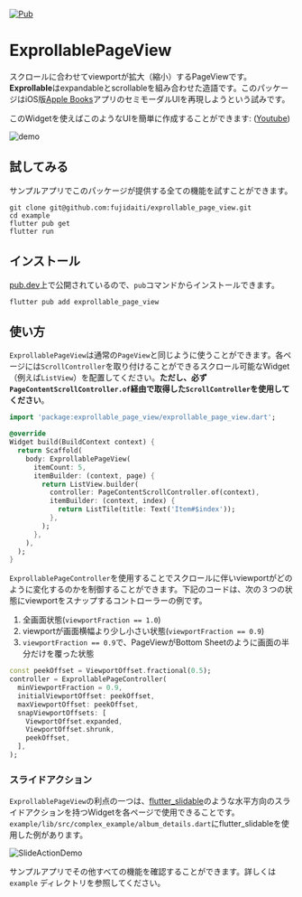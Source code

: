 [![Pub](https://img.shields.io/pub/v/exprollable_page_view.svg?logo=flutter&color=blue&style=flat-square)](https://pub.dev/packages/exprollable_page_view)

# ExprollablePageView

スクロールに合わせてviewportが拡大（縮小）するPageViewです。 **Exprollable**はexpandableとscrollableを組み合わせた造語です。このパッケージはiOS版[Apple Books](https://www.apple.com/jp/apple-books/)アプリのセミモーダルUIを再現しようという試みです。

このWidgetを使えばこのようなUIを簡単に作成することができます: ([Youtube](https://youtube.com/shorts/L5xxO24UEzc?feature=share))

![demo](https://user-images.githubusercontent.com/68946713/231328800-03038dc6-19e8-4c7c-933b-7e7436ba6619.gif)


## 試してみる

サンプルアプリでこのパッケージが提供する全ての機能を試すことができます。

```shell
git clone git@github.com:fujidaiti/exprollable_page_view.git
cd example
flutter pub get
flutter run
```

## インストール

[pub.dev](https://pub.dev/packages/exprollable_page_view)上で公開されているので、`pub`コマンドからインストールできます。

```shell
flutter pub add exprollable_page_view
```

## 使い方

`ExprollablePageView`は通常の`PageView`と同じように使うことができます。各ページには`ScrollController`を取り付けることができるスクロール可能なWidget（例えば`ListView`）を配置してください。**ただし、必ず`PageContentScrollController.of`経由で取得した`ScrollController`を使用してください**。

```dart
import 'package:exprollable_page_view/exprollable_page_view.dart';

@override
Widget build(BuildContext context) {
  return Scaffold(
    body: ExprollablePageView(
      itemCount: 5,
      itemBuilder: (context, page) {
        return ListView.builder(
          controller: PageContentScrollController.of(context),
          itemBuilder: (context, index) {
            return ListTile(title: Text('Item#$index'));
          },
        );
      },
    ),
  );
}
```

`ExprollablePageController`を使用することでスクロールに伴いviewportがどのように変化するのかを制御することができます。下記のコードは、次の３つの状態にviewportをスナップするコントローラーの例です。

1. 全画面状態(`viewportFraction == 1.0`)
2. viewportが画面横幅より少し小さい状態(`viewportFraction == 0.9`)
3. `viewportFraction == 0.9`で、PageViewがBottom Sheetのように画面の半分だけを覆った状態

```dart
const peekOffset = ViewportOffset.fractional(0.5);
controller = ExprollablePageController(
  minViewportFraction = 0.9,
  initialViewportOffset: peekOffset,
  maxViewportOffset: peekOffset,
  snapViewportOffsets: [
    ViewportOffset.expanded,
    ViewportOffset.shrunk,
    peekOffset,
  ],
);
```

### スライドアクション

`ExprollablePageView`の利点の一つは、[flutter_slidable](https://pub.dev/packages/flutter_slidable)のような水平方向のスライドアクションを持つWidgetを各ページで使用できることです。`example/lib/src/complex_example/album_details.dart`にflutter_slidableを使用した例があります。


![SlideActionDemo](https://user-images.githubusercontent.com/68946713/231349155-aa6bb0a7-f85f-4bab-b7d0-30692338f61b.gif)



サンプルアプリでその他すべての機能を確認することができます。詳しくは `example` ディレクトリを参照してください。
